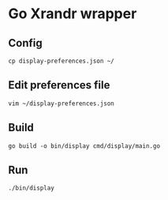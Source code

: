 # Go Xrandr wrapper

## Config
```shell script
cp display-preferences.json ~/
```

## Edit preferences file
```shell script
vim ~/display-preferences.json
```

## Build

```shell script
go build -o bin/display cmd/display/main.go
```

## Run

```shell script
./bin/display
```

